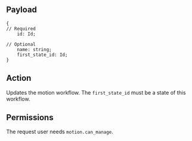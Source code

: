 ## Payload
```
{
// Required
    id: Id;

// Optional
    name: string;
    first_state_id: Id;
}
```

## Action
Updates the motion workflow. The `first_state_id` must be a state of this workflow.

## Permissions
The request user needs `motion.can_manage`.
